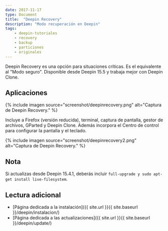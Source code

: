 ```yaml
---
date: 2017-11-17
type: Document
title:  "Deepin Recovery"
description: "Modo recuperación en Deepin"
tags:
    - deepin-tutoriales
    - recovery
    - backup
    - particiones
    - originales
---
```


Deepin Recovery es una opción para situaciones críticas. Es el equivalente al "Modo seguro". Disponible desde Deepin 15.5 y trabaja mejor con Deepin Clone.

## Aplicaciones
{% include imagen source="screenshot/deepinrecovery.png" alt="Captura de Deepin Recovery." %}

Incluye a Firefox (versión reducida), terminal, captura de pantalla, gestor de archivos, GParted y Deepin Clone. Además incorpora el Centro de control para configurar la pantalla y el teclado.

{% include imagen source="screenshot/deepinrecovery2.png" alt="Captura de Deepin Recovery." %}

## Nota
Si actualizas desde Deepin 15.4.1, deberás incluir `full-upgrade y sudo apt-get install live-filesystem`.

## Lectura adicional
* [Página dedicada a la instalación]({{ site.url }}{{ site.baseurl }}/deepin/instalacion/)
* [Página dedicada a las actualizaciones]({{ site.url }}{{ site.baseurl }}/deepin/update/)
